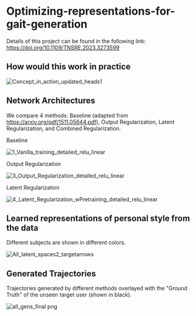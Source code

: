 # Optimizing-representations-for-gait-generation

Details of this project can be found in the following link: https://doi.org/10.1109/TNSRE.2023.3273599

## How would this work in practice
![Concept_in_action_updated_heads1](https://user-images.githubusercontent.com/42185229/230518249-59ba806e-143e-467a-a2ce-87f576b23ec1.png)

## Network Architectures

We compare 4 methods: Baseline (adapted from https://arxiv.org/pdf/1511.05644.pdf), Output Regularization, Latent Regularization, and Combined Regularization.

Baseline

![1_Vanilla_training_detailed_relu_linear](https://user-images.githubusercontent.com/42185229/236710235-4f305d85-d392-4d22-96cd-54f6359105d3.png)

Output Regularization

![3_Output_Regularization_detailed_relu_linear](https://user-images.githubusercontent.com/42185229/236710246-7cffd2e3-f48d-4bc9-a626-e3fd8cec8168.png)

Latent Regularization

![4_Latent_Regularization_wPretraining_detailed_relu_linear](https://user-images.githubusercontent.com/42185229/236710400-032d15af-8e94-4e15-a6b5-cc1fe5e8e9bf.png)



## Learned representations of personal style from the data 

Different subjects are shown in different colors.

![All_latent_spaces2_targetarrows](https://user-images.githubusercontent.com/42185229/236709023-2c970a29-fcc0-49f5-a3bd-dbc4942c248d.png)

## Generated Trajectories

Trajectories generated by different methods overlayed with the "Ground Truth" of the unseen target user (shown in black).

![all_gens_final png](https://user-images.githubusercontent.com/42185229/236710070-4d5498c3-60f3-4fc9-a75b-c44e3479fd3e.jpg)



